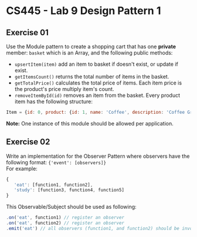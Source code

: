 # CS445 - Lab 9 Design Pattern 1

## Exercise 01
Use the Module pattern to create a shopping cart that has one **private** member: `basket` which is an Array, and the following public methods: 
* `upsertItem(item)` add an item to basket if doesn't exist, or update if exist.
* `getItemsCount()` returns the total number of items in the basket.
* `getTotalPrice()` calculates the total price of items. Each item price is the product's price multiply item's count.
* `removeItemById(id)` removes an item from the basket.
Every product item has the following structure:
```javascript
Item = {id: 0, product: {id: 1, name: 'Coffee', description: 'Coffee Grounds from Ethiopia', price: 9.5}, count: 1}
```
**Note:** One instance of this module should be allowed per application.  

## Exercise 02
Write an implementation for the Observer Pattern where observers have the following format: `{'event': [observers]}`  
For example:
```javascript
{
   'eat': [function1, function2],
   'study': [function3, function4, function5]
}
```
This Observable/Subject should be used as following:
```javascript
.on('eat', function1) // register an observer
.on('eat', function2) // register an observer
.emit('eat') // all observers (function1, and function2) should be invoked
```